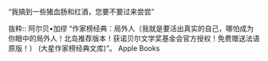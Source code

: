 “我搞到一些猪血肠和红酒，您要不要过来尝尝”

抜粋:: 阿尔贝•加缪  “作家榜经典：局外人（我就是要活出真实的自己，哪怕成为你眼中的局外人！北岛推荐版本！获诺贝尔文学奖基金会官方授权！免费赠送法语原版！） (大星作家榜经典文库)”。 Apple Books  
